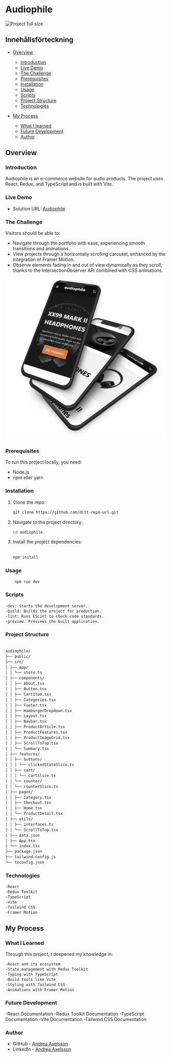 # Audiophile

<!-- ![Project full size](https://github.com/Andrea-Axelsson/audiophile/blob/main/public/assets/shared/audiophile.png?raw=true)
 -->

![Project full size](https://github.com/Andrea-Axelsson/audiophile/blob/main/public/assets/shared/audiophile.gif?raw=true)

## Innehållsförteckning

- [Overview](#overview)

  - [Introduction](#introduction)
  - [Live Demo](#live-demo)
  - [The Challenge](#the-challenge)
  - [Prerequisites](#prerequisites)
  - [Installation](#installation)
  - [Usage](#usage)
  - [Scripts](#scripts)
  - [Project Structure](#project-structure)
  - [Technologies](#technologies)

- [My Process](#my-process)
  - [What I learned](#what-i-learned)
  - [Future Development](#future-development)
  - [Author](#author)

## Overview

### Introduction

Audiophile is an e-commerce website for audio products. The project uses React, Redux, and TypeScript and is built with Vite.

### Live Demo

- Solution URL: [Audiophile](https://audiophile-andrea.netlify.app/)

### The Challenge

Visitors should be able to:

- Navigate through the portfolio with ease, experiencing smooth transitions and animations.
- View projects through a horizontally scrolling carousel, enhanced by the integration of Framer Motion.
- Observe elements fading in and out of view dynamically as they scroll, thanks to the IntersectionObserver API combined with CSS animations.

![Project full size](https://github.com/Andrea-Axelsson/audiophile/blob/main/public/assets/shared/mobile-mockup.png?raw=true)

### Prerequisites

To run this project locally, you need:

- Node.js
- npm eller yarn

### Installation

1. Clone the repo:
   ```bash
   git clone https://github.com/ditt-repo-url.git
   ```
2. Navigate to the project directory:

   ```bash
   cd audiophile
   ```

3. Install the project dependencies:

   ```bash

   npm install

   ```

### Usage

```
    npm run dev

```

### Scripts

    -dev: Starts the development server.
    -build: Builds the project for production.
    -lint: Runs ESLint to check code standards.
    -preview: Previews the built application.

### Project Structure

```bash

audiophile/
├── public/
├── src/
│ ├── app/
│ │ └── store.ts
│ ├── components/
│ │ ├── About.tsx
│ │ ├── Button.tsx
│ │ ├── CartItem.tsx
│ │ ├── Categories.tsx
│ │ ├── Footer.tsx
│ │ ├── HamburgerDropdown.tsx
│ │ ├── Layout.tsx
│ │ ├── Navbar.tsx
│ │ ├── ProductArticle.tsx
│ │ ├── ProductFeatures.tsx
│ │ ├── ProductImageGrid.tsx
│ │ ├── ScrollToTop.tsx
│ │ └── Summary.tsx
│ ├── features/
│ │ ├── buttons/
│ │ │ └── clickedStateSlice.ts
│ │ ├── cart/
│ │ │ └── cartSlice.ts
│ │ └── counter/
│ │ └── counterSlice.ts
│ ├── pages/
│ │ ├── Category.tsx
│ │ ├── Checkout.tsx
│ │ ├── Home.tsx
│ │ └── ProductDetail.tsx
│ ├── utils/
│ │ ├── interfaces.ts
│ │ └── ScrollToTop.tsx
│ ├── data.json
│ ├── App.tsx
│ └── index.tsx
├── package.json
├── tailwind.config.js
└── tsconfig.json

```

### Technologies

    -React
    -Redux Toolkit
    -TypeScript
    -Vite
    -Tailwind CSS
    -Framer Motion

## My Process

### What I Learned

Through this project, I deepened my knowledge in:

    -React and its ecosystem
    -State management with Redux Toolkit
    -Typing with TypeScript
    -Build tools like Vite
    -Styling with Tailwind CSS
    -Animations with Framer Motion

### Future Development

-React Documentation
-Redux Toolkit Documentation
-TypeScript Documentation
-Vite Documentation
-Tailwind CSS Documentation

### Author

- GitHub - [Andrea Axelsson](https://github.com/Andrea-Axelsson)
- LinkedIn - [Andrea Axelsson](https://www.linkedin.com/in/axelsson-andrea/)
